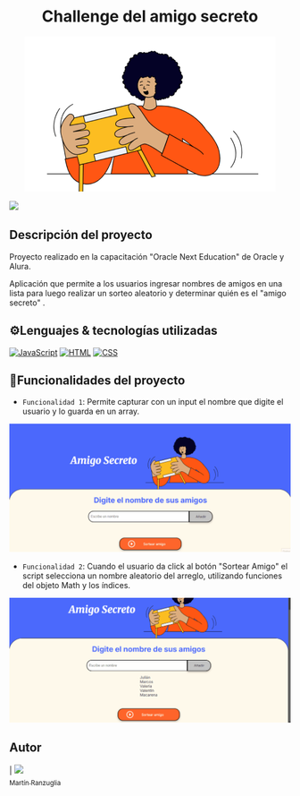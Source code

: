 <h1 align="center"> Challenge del amigo secreto </h1>

<div align="center">

![Imagen de una persona femenina utilizando una tablet](/assets/amigo-secreto.png)

</div>

<p align="left">
   <img src="https://img.shields.io/badge/STATUS-FINALIZADO-green">
</p>

## Descripción del proyecto
Proyecto  realizado en la capacitación "Oracle Next Education" de Oracle y Alura.

Aplicación que permite a los usuarios ingresar nombres de amigos en una lista para luego realizar un sorteo aleatorio y determinar quién es el "amigo secreto" .

## ⚙Lenguajes & tecnologías utilizadas
[![JavaScript](https://img.shields.io/badge/JavaScript-F7DF1E?style=for-the-badge&logo=javascript&logoColor=black)](https://developer.mozilla.org/en-US/docs/Web/JavaScript)
[![HTML](https://img.shields.io/badge/HTML-E34F26?style=for-the-badge&logo=html5&logoColor=white)](https://developer.mozilla.org/en-US/docs/Web/HTML)
[![CSS](https://img.shields.io/badge/CSS-1572B6?style=for-the-badge&logo=css3&logoColor=white)](https://developer.mozilla.org/en-US/docs/Web/CSS)

## 🔨Funcionalidades del proyecto
- `Funcionalidad 1`: Permite capturar con un input el nombre que digite el usuario y lo guarda en un array.

![Imagen de una persona femenina utilizando una tablet](/assets/funcionalidad_1.gif)

- `Funcionalidad 2`: Cuando el usuario da click al botón "Sortear Amigo" el script selecciona un nombre aleatorio del arreglo, utilizando funciones del objeto Math y los índices. 

![Imagen de una persona femenina utilizando una tablet](/assets/funcionalidad_2.gif)

## Autor

| [<img src="https://avatars.githubusercontent.com/u/108696589?s=96&v=4" width=115><br><sub>Martín Ranzuglia</sub>](https://github.com/tinchoran) 
